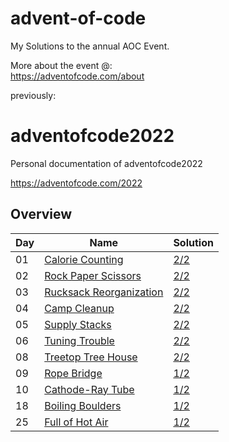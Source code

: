 # advent-of-code
My Solutions to the annual AOC Event.

More about the event @:   
https://adventofcode.com/about



previously:  

# adventofcode2022
Personal documentation of adventofcode2022    

https://adventofcode.com/2022  

## Overview

| Day | Name                                                             | Solution |
| --- | ---------------------------------------------------------------- | ----- |
| 01  | [Calorie Counting](https://adventofcode.com/2022/day/1)          | [2/2](day1/day1.cpp)     |
| 02  | [Rock Paper Scissors](https://adventofcode.com/2022/day/2)       | [2/2](day2/day2.cpp)    |
| 03  | [Rucksack Reorganization](https://adventofcode.com/2022/day/3)   | [2/2](day3/day3.cpp)    |
| 04  | [Camp Cleanup](https://adventofcode.com/2022/day/4)              | [2/2](day4/day4.cpp)     |
| 05  | [Supply Stacks](https://adventofcode.com/2022/day/5)             | [2/2](day5/day5.cpp)    |
| 06  | [Tuning Trouble](https://adventofcode.com/2022/day/6)            | [2/2](day6/day6.cpp)     |
| 08  | [Treetop Tree House](https://adventofcode.com/2022/day/8)        | [2/2](day8/day8.cpp)     |
| 09  | [Rope Bridge](https://adventofcode.com/2022/day/9)               | [1/2](day9/day9.cpp)    |
| 10  | [Cathode-Ray Tube](https://adventofcode.com/2022/day/10)         | [1/2](day10/day10.cpp)    |
| 18  | [Boiling Boulders](https://adventofcode.com/2022/day/18)         | [1/2](day18/day18.cpp)    |
| 25  | [Full of Hot Air](https://adventofcode.com/2022/day/25)          | [1/2](day25/day25.cpp)    |
